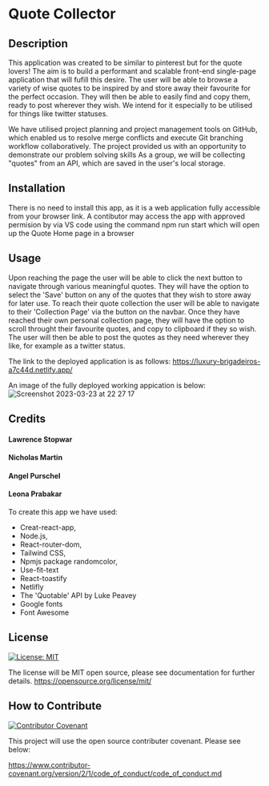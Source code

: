 # Quote Collector

## Description

This application was created to be similar to pinterest but for the quote lovers! The aim is to build a performant and scalable front-end single-page application that will fufill this desire. The user will be able to browse a variety of wise quotes to be inspired by and store away their favourite for the perfect occasion. They will then be able to easily find and copy them, ready to post wherever they wish. We intend for it especially to be utilised for things like twitter statuses. 

We have utilised project planning and project management tools on GitHub, which enabled us to resolve merge conflicts and execute Git branching workflow collaboratively. The project provided us with an opportunity to demonstrate our problem solving skills
As a group, we will be collecting "quotes" from an API, which are saved in the user's local storage. 

## Installation
There is no need to install this app, as it is a web application fully accessible from your browser link. A contibutor may access the app with approved permision by via VS code using the command npm run start which will open up the Quote Home page in a browser

## Usage
Upon reaching the page the user will be able to click the next button to navigate through various meaningful quotes. 
They will have the option to select the 'Save' button on any of the quotes that they wish to store away for later use. 
To reach their quote collection the user will be able to navigate to their 'Collection Page' via the button on the navbar. 
Once they have reached their own personal collection page, they will have the option to scroll throught their favourite quotes, and copy to clipboard if they so wish. The user will then be able to post the quotes as they need wherever they like, for example as a twitter status. 

The link to the deployed application is as follows: 
https://luxury-brigadeiros-a7c44d.netlify.app/

An image of the fully deployed working appication is below: 
![Screenshot 2023-03-23 at 22 27 17](https://user-images.githubusercontent.com/117308737/227381055-b4fb8358-6cde-4c05-8dd4-b0aa883e0309.png)


## Credits

#### Lawrence Stopwar

#### Nicholas Martin

#### Angel Purschel

#### Leona Prabakar

To create this app we have used:

- Creat-react-app, 
- Node.js, 
- React-router-dom, 
- Tailwind CSS, 
- Npmjs package randomcolor, 
- Use-fit-text
- React-toastify
- Netlifly
- The 'Quotable' API by Luke Peavey
- Google fonts 
- Font Awesome

## License

[![License: MIT](https://img.shields.io/badge/License-MIT-yellow.svg)](https://opensource.org/licenses/MIT)

The license will be MIT open source, please see documentation for further details.
https://opensource.org/license/mit/

## How to Contribute

[![Contributor Covenant](https://img.shields.io/badge/Contributor%20Covenant-2.1-4baaaa.svg)](code_of_conduct.md)

This project will use the open source contributer covenant. Please see below:

https://www.contributor-covenant.org/version/2/1/code_of_conduct/code_of_conduct.md
